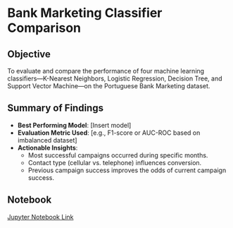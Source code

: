 # Bank Marketing Classifier Comparison

## Objective
To evaluate and compare the performance of four machine learning classifiers—K-Nearest Neighbors, Logistic Regression, Decision Tree, and Support Vector Machine—on the Portuguese Bank Marketing dataset.

## Summary of Findings
- **Best Performing Model**: [Insert model]
- **Evaluation Metric Used**: [e.g., F1-score or AUC-ROC based on imbalanced dataset]
- **Actionable Insights**:
  - Most successful campaigns occurred during specific months.
  - Contact type (cellular vs. telephone) influences conversion.
  - Previous campaign success improves the odds of current campaign success.

## Notebook
[Jupyter Notebook Link](notebook/bank_marketing_classification.ipynb)
